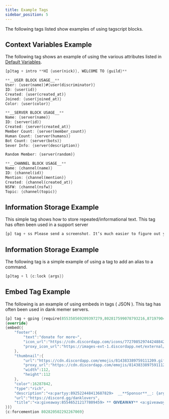 ```yaml
---
title: Example Tags
sidebar_position: 5
---
```


The following tags listed show examples of using tagscript blocks.

## Context Variables Example

The following tag shows an example of using the various attributes listed in [Default Variables](/docs/custom-commands/page3).

```rs
[p]tag + intro **HI {user(nick)}, WELCOME TO {guild}**

**__USER BLOCK USAGE__**
User: {user(name)}#{user(discriminator)}
ID: {user(id)}
Created: {user(created_at)}
Joined: {user(joined_at)}
Color: {user(color)}

**__SERVER BLOCK USAGE__**
Name: {server(name)}
ID: {server(id)}
Created: {server(created_at)}
Member Count: {server(member_count)}
Human Count: {server(humans)}
Bot Count: {server(bots)}
Sever Info: {server(description)}

Random Member: {server(random)}

**__CHANNEL BLOCK USAGE__**
Name: {channel(name)}
ID: {channel(id)}
Mention: {channel(mention)}
Created: {channel(created_at)}
NSFW: {channel(nsfw)}
Topic: {channel(topic)}
```

## Information Storage Example

This simple tag shows how to store repeated/informational text. This tag has often been used in a support server

```rs
[p] tag + ss Please send a screenshot. It’s much easier to figure out your problem if we can see what went wrong.
```

## Information Storage Example

The following tag is a simple example of using a tag to add an alias to a command.

```rs
[p]tag + l {c:lock {args}}
```

## Embed Tag Example

The following is an example of using embeds in tags ( JSON ). This tag has often been used in dank memer servers.

```rs
[p] tag + gping {require(855358569209397279,802817599078793216,871979044072210504}:<:dl_staff:855594650244874260>}
{override}
{embed({
    "footer":{
        "text":"donate for more~",
        "icon_url":"https://cdn.discordapp.com/icons/772708529744248842/a_199686d2146bf5dc49cc2894f711139f.gif?size=256",
        "proxy_icon_url":"https://images-ext-1.discordapp.net/external/5cE3C1obxdjK_HDdnMNqeDnICyM9RSEEtD_emeIexUU/%3Fsize%3D256/https/cdn.discordapp.com/icons/772708529744248842/a_199686d2146bf5dc49cc2894f711139f.gif"
    },
    "thumbnail":{
        "url":"https://cdn.discordapp.com/emojis/814383389759111209.gif",
        "proxy_url":"https://cdn.discordapp.com/emojis/814383389759111209.gif",
        "width":112,
        "height":112
    },
    "color":16287842,
    "type":"rich",
    "description":"<a:partyy:892522448413687829>  __**Sponsor**__: {args(1):,}\n<a:partyy:892522448413687829> __**Prize**__: {args(2):,}\n<a:partyy:892522448413687829> __**Message**__: {args(3):,}\n<a:pinkheart:892524596568420413> **THANK SPONSOR IN <#802568125413064725>** <a:pinkheart:892524596568420413>",
    "url":"https://discord.gg/danklovers",
    "title":"<a:giveaway:855465212177809459> ** 𝐆𝐈𝐕𝐄𝐀𝐖𝐀𝐘** <a:giveaway:855465212177809459>"
})}
{c:forcemention 802820502292267069}
```